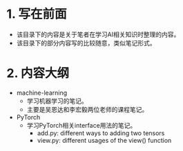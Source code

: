 # 1. 写在前面

- 该目录下的内容是关于笔者在学习AI相关知识时整理的内容。
- 该目录下的部分内容写的比较随意，类似笔记形式。

# 2. 内容大纲

- machine-learning
  - 学习机器学习的笔记。
  - 主要是吴恩达和李宏毅两位老师的课程笔记。
- PyTorch
  - 学习PyTorch相关interface用法的笔记。
    - add.py: different ways to adding two tensors
    - view.py: different usages of the view() function
